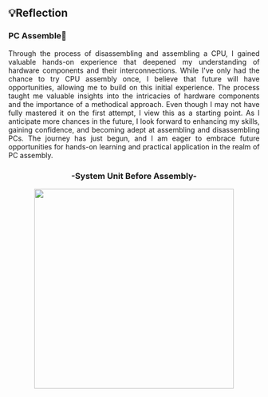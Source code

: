## 💡Reflection
<h3>PC Assemble🔩</h3>
<p align= "justify">
Through the process of disassembling and assembling a CPU, I gained valuable hands-on experience that deepened my understanding of hardware components and their interconnections. While I've only had the chance to try CPU assembly once, I believe that future will have opportunities, allowing me to build on this initial experience. The process taught me valuable insights into the intricacies of hardware components and the importance of a methodical approach. Even though I may not have fully mastered it on the first attempt, I view this as a starting point. As I anticipate more chances in the future, I look forward to enhancing my skills, gaining confidence, and becoming adept at assembling and disassembling PCs. The journey has just begun, and I am eager to embrace future opportunities for hands-on learning and practical application in the realm of PC assembly.

<div align="center">
  <h3>-System Unit Before Assembly-</h3>
  <img src="pc2.jpg" alt=" " width="400"/>
</div>
</p>

